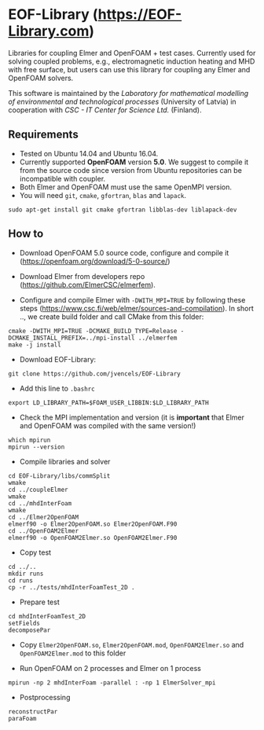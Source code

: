 # EOF-Library (https://EOF-Library.com)
Libraries for coupling Elmer and OpenFOAM + test cases. Currently used for solving coupled problems, e.g., electromagnetic induction heating and MHD with free surface, but users can use this library for coupling any Elmer and OpenFOAM solvers.

This software is maintained by the *Laboratory for mathematical modelling of environmental and technological processes* (University of Latvia) in cooperation with *CSC - IT Center for Science Ltd.* (Finland).

## Requirements ##
* Tested on Ubuntu 14.04 and Ubuntu 16.04.
* Currently supported **OpenFOAM** version **5.0**. We suggest to compile it from the source code since version from Ubuntu repositories can be incompatible with coupler. 
* Both Elmer and OpenFOAM must use the same OpenMPI version.
* You will need `git`, `cmake`, `gfortran`, `blas` and `lapack`. 

```
sudo apt-get install git cmake gfortran libblas-dev liblapack-dev
```

## How to ##

* Download OpenFOAM 5.0 source code, configure and compile it (https://openfoam.org/download/5-0-source/)
* Download Elmer from developers repo (https://github.com/ElmerCSC/elmerfem).

* Configure and compile Elmer with `-DWITH_MPI=TRUE` by following these steps (https://www.csc.fi/web/elmer/sources-and-compilation). In short .., we create build folder and call CMake from this folder:
```
cmake -DWITH_MPI=TRUE -DCMAKE_BUILD_TYPE=Release -DCMAKE_INSTALL_PREFIX=../mpi-install ../elmerfem
make -j install
```

* Download EOF-Library:

```
git clone https://github.com/jvencels/EOF-Library
```
* Add this line to `.bashrc`
```
export LD_LIBRARY_PATH=$FOAM_USER_LIBBIN:$LD_LIBRARY_PATH
```
* Check the MPI implementation and version (it is **important** that Elmer and OpenFOAM was compiled with the same version!)
```
which mpirun
mpirun --version
```
* Compile libraries and solver

```
cd EOF-Library/libs/commSplit
wmake
cd ../coupleElmer
wmake
cd ../mhdInterFoam
wmake
cd ../Elmer2OpenFOAM
elmerf90 -o Elmer2OpenFOAM.so Elmer2OpenFOAM.F90
cd ../OpenFOAM2Elmer
elmerf90 -o OpenFOAM2Elmer.so OpenFOAM2Elmer.F90
```

* Copy test

```
cd ../..
mkdir runs
cd runs
cp -r ../tests/mhdInterFoamTest_2D .
```

* Prepare test

```
cd mhdInterFoamTest_2D
setFields
decomposePar
```

* Copy `Elmer2OpenFOAM.so`, `Elmer2OpenFOAM.mod`, `OpenFOAM2Elmer.so` and `OpenFOAM2Elmer.mod` to this folder

* Run OpenFOAM on 2 processes and Elmer on 1 process

```
mpirun -np 2 mhdInterFoam -parallel : -np 1 ElmerSolver_mpi
```

* Postprocessing

```
reconstructPar
paraFoam
```
